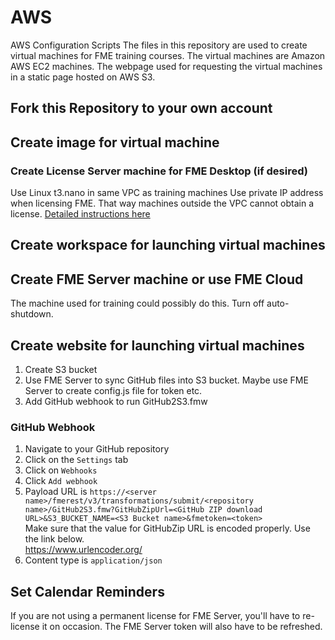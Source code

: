 # AWS
AWS Configuration Scripts
The files in this repository are used to create virtual machines for FME training courses.
The virtual machines are Amazon AWS EC2 machines.
The webpage used for requesting the virtual machines in a static page hosted on AWS S3.


## Fork this Repository to your own account

## Create image for virtual machine

### Create License Server machine for FME Desktop (if desired)
Use Linux t3.nano in same VPC as training machines
Use private IP address when licensing FME. That way machines outside the VPC cannot obtain a license.
[Detailed instructions here](https://knowledge.safe.com/articles/82230/create-fme-license-server.html)

## Create workspace for launching virtual machines

## Create FME Server machine or use FME Cloud
The machine used for training could possibly do this. Turn off auto-shutdown.

## Create website for launching virtual machines
1. Create S3 bucket
1. Use FME Server to sync GitHub files into S3 bucket. Maybe use FME Server to create config.js file for token etc.
1. Add GitHub webhook to run GitHub2S3.fmw

### GitHub Webhook
1. Navigate to your GitHub repository
1. Click on the `Settings` tab
1. Click on `Webhooks`
1. Click `Add webhook`
1. Payload URL is `https://<server name>/fmerest/v3/transformations/submit/<repository name>/GitHub2S3.fmw?GitHubZipUrl=<GitHub ZIP download URL>&S3_BUCKET_NAME=<S3 Bucket name>&fmetoken=<token>`  
Make sure that the value for GitHubZip URL is encoded properly. Use the link below.  
https://www.urlencoder.org/
1. Content type is `application/json`
  
  

## Set Calendar Reminders
If you are not using a permanent license for FME Server, you'll have to re-license it on occasion. The FME Server token will also have to be refreshed.
